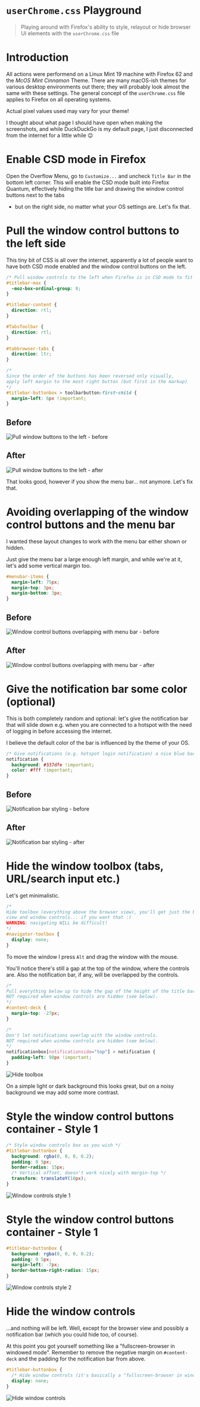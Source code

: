 # `userChrome.css` Playground

> Playing around with Firefox's ability to style, relayout or hide browser UI elements with the `userChrome.css` file

# Introduction

All actions were performend on a Linux Mint 19 machine with Firefox 62 and the *McOS Mint Cinnamon* Theme. There are many
macOS-ish themes for various desktop environments out there; they will probably look almost the same with these settings.
The general concept of the `userChrome.css` file applies to Firefox on all operating systems.

Actual pixel values used may vary for your theme!

I thought about what page I should have open when making the screenshots, and while DuckDuckGo is my default page, I just
disconnected from the internet for a little while :wink:

# Enable CSD mode in Firefox

Open the Overflow Menu, go to `Customize...` and uncheck `Title Bar` in the bottom left corner. This will enable the CSD
mode built into Firefox Quantum, effectively hiding the title bar and drawing the window control buttons next to the tabs
- but on the right side, no matter what your OS settings are. Let's fix that.

# Pull the window control buttons to the left side

This tiny bit of CSS is all over the internet, apparently a lot of people want to have both CSD mode enabled and the window
control buttons on the left.

```css
/* Pull window controls to the left when Firefox is in CSD mode to fit my OS settings */
#titlebar-max {
  -moz-box-ordinal-group: 0;
}

#titlebar-content {
  direction: rtl;
}

#TabsToolbar {
  direction: rtl;
}

#tabbrowser-tabs {
  direction: ltr;
}

/*
Since the order of the buttons has been reversed only visually,
apply left margin to the most right button (but first in the markup)
*/
#titlebar-buttonbox > toolbarbutton:first-child {
  margin-left: 6px !important;
}
```

## Before
![Pull window buttons to the left - before](screenshots/window-controls-before.png)

## After
![Pull window buttons to the left - after](screenshots/window-controls-after.png)

That looks good, however if you show the menu bar... not anymore. Let's fix that.

# Avoiding overlapping of the window control buttons and the menu bar

I wanted these layout changes to work with the menu bar either shown or hidden.

Just give the menu bar a large enough left margin, and while we're at it, let's add some vertical margin too.

```css
#menubar-items {
  margin-left: 75px;
  margin-top: 3px;
  margin-bottom: 3px;
}
```

## Before
![Window control buttons overlapping with menu bar - before](screenshots/menu-offset-before.png)

## After
![Window control buttons overlapping with menu bar - after](screenshots/menu-offset-after.png)

# Give the notification bar some color (optional)

This is both completely random and optional: let's give the notification bar that will slide down e.g. when you are connected
to a hotspot with the need of logging in before accessing the internet.

I believe the default color of the bar is influenced by the theme of your OS.

```css
/* Give notifications (e.g. hotspot login notification) a nice blue background */
notification {
  background: #337dfe !important;
  color: #fff !important;
}
```

## Before
![Notification bar styling - before](screenshots/notification-before.png)

## After
![Notification bar styling - after](screenshots/notification-after.png)

# Hide the window toolbox (tabs, URL/search input etc.)

Let's get minimalistic.

```css
/*
Hide toolbox (everything above the browser view), you'll get just the browser
view and window controls... if you want that :)
WARNING: navigating WILL be difficult!
*/
#navigator-toolbox {
  display: none;
}
```

To move the window I press `Alt` and drag the window with the mouse.

You'll notice there's still a gap at the top of the window, where the controls are. Also the notification bar, if any,
will be overlapped by the controls.

```css
/*
Pull everything below up to hide the gap of the height of the title bar.
NOT required when window controls are hidden (see below).
*/
#content-deck {
  margin-top: -27px;
}

/*
Don't let notifications overlap with the window controls.
NOT required when window controls are hidden (see below).
*/
notificationbox[notificationside="top"] > notification {
  padding-left: 90px !important;
}
```

![Hide toolbox](screenshots/hide-toolbox.png)

On a simple light or dark background this looks great, but on a noisy background we may add some more contrast.

# Style the window control buttons container - Style 1

```css
/* Style window controls box as you wish */
#titlebar-buttonbox {
  background: rgba(0, 0, 0, 0.2);
  padding: 0 5px;
  border-radius: 15px;
  /* Vertical offset, doesn't work nicely with margin-top */
  transform: translateY(10px);
}
```

![Window controls style 1](screenshots/window-controls-style-1.png)

# Style the window control buttons container - Style 1

```css
#titlebar-buttonbox {
  background: rgba(0, 0, 0, 0.2);
  padding: 0 5px;
  margin-left: -7px;
  border-bottom-right-radius: 15px;
}
```

![Window controls style 2](screenshots/window-controls-style-2.png)


# Hide the window controls

...and nothing will be left. Well, except for the browser view and possibly a notification bar (which you could hide too,
of course).

At this point you got yourself something like a "fullscreen-browser in windowed mode". Remember to remove the negative
margin on `#content-deck` and the padding for the notification bar from above.

```css
#titlebar-buttonbox {
  /* Hide window controls (it's basically a "fullscreen-browser in windowed mode" at this point) */
  display: none;
}
```

![Hide window controls](screenshots/hide-window-controls.png)
